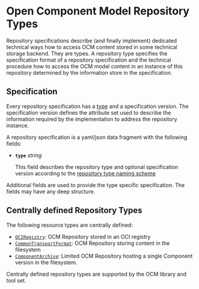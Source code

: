 # Open Component Model Repository Types

Repository specifications describe (and finally implement) dedicated technical
ways how to access OCM content stored in some technical storage backend.
They are types. A repository type specifies the specification format of a 
repository specification and the technical procedure how to access the 
OCM model content in an instance of this repository determined by the
information store in the specification.

## Specification

Every repository specification has a [type](../../names/repositorytypes.md) and a
specification version. The specification version defines the attribute set
used to describe the information required by the implementation to
address the repository instance.

A repository specification is a yaml/json data fragment with
the following fields:

- **`type`** *string*

  This field describes the repository type and optional specification
  version according to the [repository type naming scheme](../../names/repositorytypes.md)

Additional fields are used to provide the type specific specification.
The fields may have any deep structure.

## Centrally defined Repository Types

The following resource types are centrally defined:

- [`OCIRegistry`](../../../pkg/contexts/ocm/repositories/ocireg/README.md): OCM Repository stored in an OCI registry
- [`CommonTransportFormat`](../../../pkg/contexts/ocm/repositories/ctf/README.md): OCM Repository storing content in the filesystem
- [`ComponentArchive`](../../../pkg/contexts/ocm/repositories/comparch/README.md): Limited OCM Repository hosting a single Component version in the filesystem.

Centrally defined repository types are supported by the 
OCM library and tool set. 